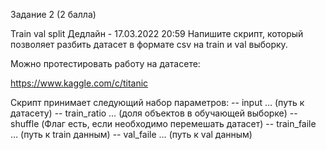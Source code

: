 Задание 2 (2 балла)

Train val split
Дедлайн - 17.03.2022 20:59
Напишите скрипт, который позволяет разбить датасет в формате csv на train и val выборку.

Можно протестировать работу на датасете:

https://www.kaggle.com/c/titanic

Скрипт принимает следующий набор параметров:
-- input … (путь к датасету)
-- train_ratio … (доля объектов в обучающей выборке)
-- shuffle (Флаг есть, если необходимо перемешать датасет)
-- train_faile … (путь к train данным)
-- val_faile … (путь к val данным)
